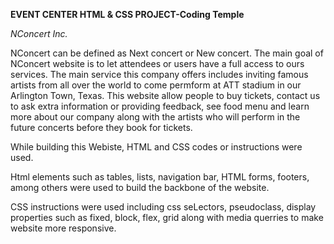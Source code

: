 **EVENT CENTER  HTML & CSS PROJECT-Coding Temple**

*NConcert Inc.*

NConcert can be defined as Next concert or New concert. The main goal of NConcert website is to let attendees or users have a full access to ours services. The main service this company offers includes inviting famous artists from all over the world to come permform at ATT stadium in our Arlington Town, Texas. This website allow people to buy tickets, contact us to ask extra information or providing feedback, see food menu and learn more about our company along with the artists who will perform in the future concerts before they book for tickets. 

While building this Webiste, HTML and CSS codes or instructions were used.

 Html elements such as tables, lists, navigation bar, HTML forms, footers, among others were used to build the backbone of the website.

 CSS instructions were used including css seLectors, pseudoclass, display properties such as fixed, block, flex, grid along with media querries to make website more responsive.